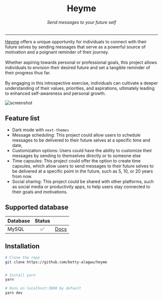 <div align="center">
<h1>Heyme</h1>
<h6><i>Send messages to your future self</i></h6>
<hr />
</div>

[Heyme](https://heyme.io) offers a unique opportunity for individuals to connect with their future selves by sending messages that serve as a powerful source of motivation and a poignant reminder of their journey.
</br>
</br>
Whether aspiring towards personal or professional goals, this project allows individuals to envision their desired future and set a tangible reminder of their progress thus far.
</br>
</br>
By engaging in this introspective exercise, individuals can cultivate a deeper understanding of their values, priorities, and aspirations, ultimately leading to enhanced self-awareness and personal growth.

![screenshot](https://res.cloudinary.com/dq5e0bbl8/image/upload/v1678282734/Screenshot_2023-03-08_at_14.38.05_srmw0p.png)

## Feature list

- Dark mode with `next-themes`
- Message scheduling: This project could allow users to schedule messages to be delivered to their future selves at a specific time and date,
- Customization options: Users could have the ability to customize their messages by sending to themselves directly or to someone else
- Time capsules: This project could offer the option to create time capsules, which allow users to send messages to their future selves to be delivered at a specific point in the future, such as 5, 10, or 20 years from now.
- Social sharing: This project could be shared with other platforms, such as social media or productivity apps, to help users stay connected to their goals and motivations.

## Supported database

| Database | Status |                                |
| :------- | :----: | :----------------------------- |
| MySQL    |   ✅   | [Docs](https://www.mysql.com/) |

## Installation

```bash
# Clone the repo
git clone https://github.com/betty-alagwu/heyme


# Install yarn
yarn

# Runs on localhost:3000 by default
yarn dev
```
